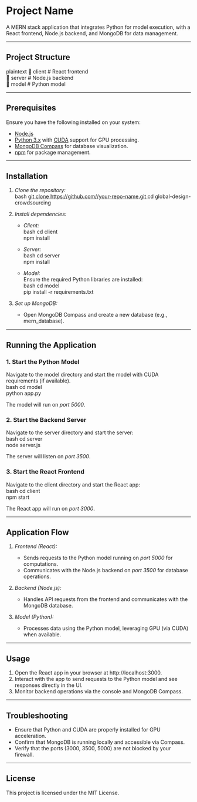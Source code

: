 # Project Name  

A MERN stack application that integrates Python for model execution, with a React frontend, Node.js backend, and MongoDB for data management.

---

## Project Structure  
plaintext
📂 client    # React frontend  
📂 server    # Node.js backend  
📂 model     # Python model  


---

## Prerequisites  
Ensure you have the following installed on your system:  
- [Node.js](https://nodejs.org/)  
- [Python 3.x](https://www.python.org/) with [CUDA](https://developer.nvidia.com/cuda-downloads) support for GPU processing.  
- [MongoDB Compass](https://www.mongodb.com/products/compass) for database visualization.  
- [npm](https://www.npmjs.com/) for package management.  

---

## Installation  

1. *Clone the repository:*  
   bash
   [git clone https://github.com//your-repo-name.git  ](https://github.com/khambampatibhavyasri/global-design-crowdsourcing.git)
   cd global-design-crowdsourcing 
   

2. *Install dependencies:*  

   - *Client:*  
     bash
     cd client  
     npm install  
       

   - *Server:*  
     bash
     cd server  
     npm install  
       

   - *Model:*  
     Ensure the required Python libraries are installed:  
     bash
     cd model  
     pip install -r requirements.txt  
       

3. *Set up MongoDB:*  
   - Open MongoDB Compass and create a new database (e.g., mern_database).  

---

## Running the Application  

### 1. Start the Python Model  

Navigate to the model directory and start the model with CUDA requirements (if available).  
bash
cd model  
python app.py  
  
The model will run on *port 5000*.  

### 2. Start the Backend Server  

Navigate to the server directory and start the server:  
bash
cd server  
node server.js  
  
The server will listen on *port 3500*.  

### 3. Start the React Frontend  

Navigate to the client directory and start the React app:  
bash
cd client  
npm start  
  
The React app will run on *port 3000*.  

---

## Application Flow  

1. *Frontend (React):*  
   - Sends requests to the Python model running on *port 5000* for computations.  
   - Communicates with the Node.js backend on *port 3500* for database operations.  

2. *Backend (Node.js):*  
   - Handles API requests from the frontend and communicates with the MongoDB database.  

3. *Model (Python):*  
   - Processes data using the Python model, leveraging GPU (via CUDA) when available.  

---

## Usage  

1. Open the React app in your browser at http://localhost:3000.  
2. Interact with the app to send requests to the Python model and see responses directly in the UI.  
3. Monitor backend operations via the console and MongoDB Compass.  

---

## Troubleshooting  

- Ensure that Python and CUDA are properly installed for GPU acceleration.  
- Confirm that MongoDB is running locally and accessible via Compass.  
- Verify that the ports (3000, 3500, 5000) are not blocked by your firewall.  

---

## License  

This project is licensed under the MIT License.
